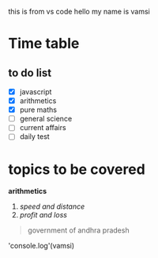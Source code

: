 this is from vs code
hello my name is vamsi

# Time table

## to do list

- [x] javascript
- [x] arithmetics
- [x] pure maths
- [ ] general science
- [ ] current affairs
- [ ] daily test

# topics to be covered

**arithmetics**

1. *speed and distance*
2. *profit and loss*

> government of andhra pradesh

'console.log'(vamsi)